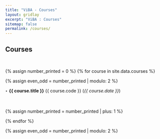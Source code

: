 ```yaml
---
title: "ViBA - Courses"
layout: gridlay
excerpt: "ViBA : Courses"
sitemap: false
permalink: /courses/
---
```


## Courses 
<p> &nbsp;</p>

{% assign number_printed = 0 %}
{% for course in site.data.courses %}

{% assign even_odd = number_printed | modulo: 2 %}
<p>‣ <b>{{ course.title }}</b> {{ course.code }} (<em>{{ course.date }}</em>) &emsp;&emsp;&emsp;&emsp;&emsp;&emsp;&emsp;&emsp;&emsp;&emsp;&emsp;&emsp;&emsp;&emsp;&emsp;&emsp;&emsp;&emsp;&emsp;&emsp;&emsp;&emsp;&emsp;&emsp;&emsp;&emsp;&emsp;&emsp;&emsp;&emsp;&emsp;&emsp;&emsp;&emsp;&emsp;&emsp;&emsp;&emsp;&emsp;&emsp;</p>
{% assign number_printed = number_printed | plus: 1 %}

{% endfor %}

{% assign even_odd = number_printed | modulo: 2 %}

<p> &nbsp; </p>
